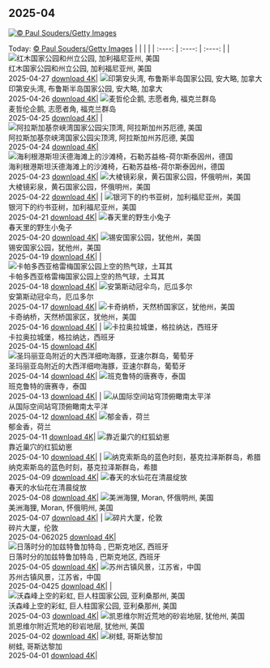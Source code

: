 ## 2025-04
[![© Paul Souders/Getty Images](https://cn.bing.com/th?id=OHR.OrangeImpala_ZH-CN3417660107_1920x1200.jpg&w=1000)](https://cn.bing.com/th?id=OHR.OrangeImpala_ZH-CN3417660107_1920x1200.jpg&pid=hp&w=3840&h=2160&rs=1&c=4)

Today: [© Paul Souders/Getty Images](https://cn.bing.com/th?id=OHR.OrangeImpala_ZH-CN3417660107_1920x1200.jpg&pid=hp&w=3840&h=2160&rs=1&c=4)
  |      |      |      |
| :----: | :----: | :----: |
| ![红木国家公园和州立公园, 加利福尼亚州, 美国](https://cn.bing.com/th?id=OHR.RedwoodGrove_ZH-CN3339576686_1920x1200.jpg&pid=hp&w=384&h=216&rs=1&c=4) <br/> 红木国家公园和州立公园, 加利福尼亚州, 美国 <br/> 2025-04-27  [download 4K](https://cn.bing.com/th?id=OHR.RedwoodGrove_ZH-CN3339576686_1920x1200.jpg&pid=hp&w=3840&h=2160&rs=1&c=4)| ![印第安头湾, 布鲁斯半岛国家公园, 安大略, 加拿大](https://cn.bing.com/th?id=OHR.BrucePeninsula_ZH-CN3258296517_1920x1200.jpg&pid=hp&w=384&h=216&rs=1&c=4) <br/> 印第安头湾, 布鲁斯半岛国家公园, 安大略, 加拿大 <br/> 2025-04-26  [download 4K](https://cn.bing.com/th?id=OHR.BrucePeninsula_ZH-CN3258296517_1920x1200.jpg&pid=hp&w=3840&h=2160&rs=1&c=4)| ![麦哲伦企鹅, 志愿者角, 福克兰群岛](https://cn.bing.com/th?id=OHR.MagellanicPenguin_ZH-CN3177950090_1920x1200.jpg&pid=hp&w=384&h=216&rs=1&c=4) <br/> 麦哲伦企鹅, 志愿者角, 福克兰群岛 <br/> 2025-04-25  [download 4K](https://cn.bing.com/th?id=OHR.MagellanicPenguin_ZH-CN3177950090_1920x1200.jpg&pid=hp&w=3840&h=2160&rs=1&c=4)|
| ![阿拉斯加基奈峡湾国家公园尖顶湾, 阿拉斯加州苏厄德, 美国](https://cn.bing.com/th?id=OHR.KenaiSpires_ZH-CN3045699778_1920x1200.jpg&pid=hp&w=384&h=216&rs=1&c=4) <br/> 阿拉斯加基奈峡湾国家公园尖顶湾, 阿拉斯加州苏厄德, 美国 <br/> 2025-04-24  [download 4K](https://cn.bing.com/th?id=OHR.KenaiSpires_ZH-CN3045699778_1920x1200.jpg&pid=hp&w=3840&h=2160&rs=1&c=4)| ![海利根港斯坦沃德海滩上的沙滩椅，石勒苏益格-荷尔斯泰因州，德国](https://cn.bing.com/th?id=OHR.BeachChairsSteinwarder_ZH-CN2947390092_1920x1200.jpg&pid=hp&w=384&h=216&rs=1&c=4) <br/> 海利根港斯坦沃德海滩上的沙滩椅，石勒苏益格-荷尔斯泰因州，德国 <br/> 2025-04-23  [download 4K](https://cn.bing.com/th?id=OHR.BeachChairsSteinwarder_ZH-CN2947390092_1920x1200.jpg&pid=hp&w=3840&h=2160&rs=1&c=4)| ![大棱镜彩泉，黄石国家公园，怀俄明州，美国](https://cn.bing.com/th?id=OHR.YellowstoneSpring_ZH-CN2643482467_1920x1200.jpg&pid=hp&w=384&h=216&rs=1&c=4) <br/> 大棱镜彩泉，黄石国家公园，怀俄明州，美国 <br/> 2025-04-22  [download 4K](https://cn.bing.com/th?id=OHR.YellowstoneSpring_ZH-CN2643482467_1920x1200.jpg&pid=hp&w=3840&h=2160&rs=1&c=4)|
| ![银河下的约书亚树，加利福尼亚州，美国](https://cn.bing.com/th?id=OHR.JoshuaStars_ZH-CN1375098210_1920x1200.jpg&pid=hp&w=384&h=216&rs=1&c=4) <br/> 银河下的约书亚树，加利福尼亚州，美国 <br/> 2025-04-21  [download 4K](https://cn.bing.com/th?id=OHR.JoshuaStars_ZH-CN1375098210_1920x1200.jpg&pid=hp&w=3840&h=2160&rs=1&c=4)| ![春天里的野生小兔子](https://cn.bing.com/th?id=OHR.BunnyLove_ZH-CN1145897965_1920x1200.jpg&pid=hp&w=384&h=216&rs=1&c=4) <br/> 春天里的野生小兔子 <br/> 2025-04-20  [download 4K](https://cn.bing.com/th?id=OHR.BunnyLove_ZH-CN1145897965_1920x1200.jpg&pid=hp&w=3840&h=2160&rs=1&c=4)| ![锡安国家公园，犹他州，美国](https://cn.bing.com/th?id=OHR.ZionValley_ZH-CN0611524754_1920x1200.jpg&pid=hp&w=384&h=216&rs=1&c=4) <br/> 锡安国家公园，犹他州，美国 <br/> 2025-04-19  [download 4K](https://cn.bing.com/th?id=OHR.ZionValley_ZH-CN0611524754_1920x1200.jpg&pid=hp&w=3840&h=2160&rs=1&c=4)|
| ![卡帕多西亚格雷梅国家公园上空的热气球，土耳其](https://cn.bing.com/th?id=OHR.GoremeTurkey_ZH-CN0255739302_1920x1200.jpg&pid=hp&w=384&h=216&rs=1&c=4) <br/> 卡帕多西亚格雷梅国家公园上空的热气球，土耳其 <br/> 2025-04-18  [download 4K](https://cn.bing.com/th?id=OHR.GoremeTurkey_ZH-CN0255739302_1920x1200.jpg&pid=hp&w=3840&h=2160&rs=1&c=4)| ![安第斯动冠伞鸟，厄瓜多尔](https://cn.bing.com/th?id=OHR.EcuadorBird_ZH-CN3676173654_1920x1200.jpg&pid=hp&w=384&h=216&rs=1&c=4) <br/> 安第斯动冠伞鸟，厄瓜多尔 <br/> 2025-04-17  [download 4K](https://cn.bing.com/th?id=OHR.EcuadorBird_ZH-CN3676173654_1920x1200.jpg&pid=hp&w=3840&h=2160&rs=1&c=4)| ![卡奇纳桥，天然桥国家区，犹他州，美国](https://cn.bing.com/th?id=OHR.KachinaBridge_ZH-CN3333793502_1920x1200.jpg&pid=hp&w=384&h=216&rs=1&c=4) <br/> 卡奇纳桥，天然桥国家区，犹他州，美国 <br/> 2025-04-16  [download 4K](https://cn.bing.com/th?id=OHR.KachinaBridge_ZH-CN3333793502_1920x1200.jpg&pid=hp&w=3840&h=2160&rs=1&c=4)|
| ![卡拉奥拉城堡，格拉纳达，西班牙](https://cn.bing.com/th?id=OHR.CerezoEnFlor_ZH-CN2951543796_1920x1200.jpg&pid=hp&w=384&h=216&rs=1&c=4) <br/> 卡拉奥拉城堡，格拉纳达，西班牙 <br/> 2025-04-15  [download 4K](https://cn.bing.com/th?id=OHR.CerezoEnFlor_ZH-CN2951543796_1920x1200.jpg&pid=hp&w=3840&h=2160&rs=1&c=4)| ![圣玛丽亚岛附近的大西洋细吻海豚，亚速尔群岛，葡萄牙](https://cn.bing.com/th?id=OHR.SpottedDolphins_ZH-CN1257100316_1920x1200.jpg&pid=hp&w=384&h=216&rs=1&c=4) <br/> 圣玛丽亚岛附近的大西洋细吻海豚，亚速尔群岛，葡萄牙 <br/> 2025-04-14  [download 4K](https://cn.bing.com/th?id=OHR.SpottedDolphins_ZH-CN1257100316_1920x1200.jpg&pid=hp&w=3840&h=2160&rs=1&c=4)| ![班克鲁特的唐赛寺，泰国](https://cn.bing.com/th?id=OHR.ThailandPagodas_ZH-CN1143878296_1920x1200.jpg&pid=hp&w=384&h=216&rs=1&c=4) <br/> 班克鲁特的唐赛寺，泰国 <br/> 2025-04-13  [download 4K](https://cn.bing.com/th?id=OHR.ThailandPagodas_ZH-CN1143878296_1920x1200.jpg&pid=hp&w=3840&h=2160&rs=1&c=4)|
| ![从国际空间站穹顶俯瞰南太平洋](https://cn.bing.com/th?id=OHR.SpaceFlight_ZH-CN0927394503_1920x1200.jpg&pid=hp&w=384&h=216&rs=1&c=4) <br/> 从国际空间站穹顶俯瞰南太平洋 <br/> 2025-04-12  [download 4K](https://cn.bing.com/th?id=OHR.SpaceFlight_ZH-CN0927394503_1920x1200.jpg&pid=hp&w=3840&h=2160&rs=1&c=4)| ![郁金香，荷兰](https://cn.bing.com/th?id=OHR.TulipsWindmill_ZH-CN0665142956_1920x1200.jpg&pid=hp&w=384&h=216&rs=1&c=4) <br/> 郁金香，荷兰 <br/> 2025-04-11  [download 4K](https://cn.bing.com/th?id=OHR.TulipsWindmill_ZH-CN0665142956_1920x1200.jpg&pid=hp&w=3840&h=2160&rs=1&c=4)| ![靠近巢穴的红狐幼崽](https://cn.bing.com/th?id=OHR.LittleFoxes_ZH-CN8622806156_1920x1200.jpg&pid=hp&w=384&h=216&rs=1&c=4) <br/> 靠近巢穴的红狐幼崽 <br/> 2025-04-10  [download 4K](https://cn.bing.com/th?id=OHR.LittleFoxes_ZH-CN8622806156_1920x1200.jpg&pid=hp&w=3840&h=2160&rs=1&c=4)|
| ![纳克索斯岛的蓝色时刻，基克拉泽斯群岛，希腊](https://cn.bing.com/th?id=OHR.BlueNaxos_ZH-CN7863097040_1920x1200.jpg&pid=hp&w=384&h=216&rs=1&c=4) <br/> 纳克索斯岛的蓝色时刻，基克拉泽斯群岛，希腊 <br/> 2025-04-09  [download 4K](https://cn.bing.com/th?id=OHR.BlueNaxos_ZH-CN7863097040_1920x1200.jpg&pid=hp&w=3840&h=2160&rs=1&c=4)| ![春天的水仙花在清晨绽放](https://cn.bing.com/th?id=OHR.SpringDaffodils_ZH-CN6737270212_1920x1200.jpg&pid=hp&w=384&h=216&rs=1&c=4) <br/> 春天的水仙花在清晨绽放 <br/> 2025-04-08  [download 4K](https://cn.bing.com/th?id=OHR.SpringDaffodils_ZH-CN6737270212_1920x1200.jpg&pid=hp&w=3840&h=2160&rs=1&c=4)| ![美洲海狸, Moran, 怀俄明州, 美国](https://cn.bing.com/th?id=OHR.BeaverDay_ZH-CN2889563041_1920x1200.jpg&pid=hp&w=384&h=216&rs=1&c=4) <br/> 美洲海狸, Moran, 怀俄明州, 美国 <br/> 2025-04-07  [download 4K](https://cn.bing.com/th?id=OHR.BeaverDay_ZH-CN2889563041_1920x1200.jpg&pid=hp&w=3840&h=2160&rs=1&c=4)|
| ![碎片大厦，伦敦](https://cn.bing.com/th?id=OHR.ShardLondon2025_ZH-CN0722863055_1920x1200.jpg&pid=hp&w=384&h=216&rs=1&c=4) <br/> 碎片大厦，伦敦 <br/> 2025-04-062025  [download 4K](https://cn.bing.com/th?id=OHR.ShardLondon2025_ZH-CN0722863055_1920x1200.jpg&pid=hp&w=3840&h=2160&rs=1&c=4)| ![日落时分的加兹特鲁加特岛 , 巴斯克地区, 西班牙](https://cn.bing.com/th?id=OHR.GaztelugatxeSunset_ZH-CN0553703567_1920x1200.jpg&pid=hp&w=384&h=216&rs=1&c=4) <br/> 日落时分的加兹特鲁加特岛 , 巴斯克地区, 西班牙 <br/> 2025-04-05  [download 4K](https://cn.bing.com/th?id=OHR.GaztelugatxeSunset_ZH-CN0553703567_1920x1200.jpg&pid=hp&w=3840&h=2160&rs=1&c=4)| ![苏州古镇风景，江苏省，中国](https://cn.bing.com/th?id=OHR.QingMingY25_ZH-CN9818431198_1920x1200.jpg&pid=hp&w=384&h=216&rs=1&c=4) <br/> 苏州古镇风景，江苏省，中国 <br/> 2025-04-0425  [download 4K](https://cn.bing.com/th?id=OHR.QingMingY25_ZH-CN9818431198_1920x1200.jpg&pid=hp&w=3840&h=2160&rs=1&c=4)|
| ![沃森峰上空的彩虹, 巨人柱国家公园, 亚利桑那州, 美国](https://cn.bing.com/th?id=OHR.SaguaroRainbow_ZH-CN0139056375_1920x1200.jpg&pid=hp&w=384&h=216&rs=1&c=4) <br/> 沃森峰上空的彩虹, 巨人柱国家公园, 亚利桑那州, 美国 <br/> 2025-04-03  [download 4K](https://cn.bing.com/th?id=OHR.SaguaroRainbow_ZH-CN0139056375_1920x1200.jpg&pid=hp&w=3840&h=2160&rs=1&c=4)| ![凯恩维尔附近荒地的砂岩地层, 犹他州, 美国](https://cn.bing.com/th?id=OHR.UtahBadlands_ZH-CN9174002963_1920x1200.jpg&pid=hp&w=384&h=216&rs=1&c=4) <br/> 凯恩维尔附近荒地的砂岩地层, 犹他州, 美国 <br/> 2025-04-02  [download 4K](https://cn.bing.com/th?id=OHR.UtahBadlands_ZH-CN9174002963_1920x1200.jpg&pid=hp&w=3840&h=2160&rs=1&c=4)| ![树蛙, 哥斯达黎加](https://cn.bing.com/th?id=OHR.TicanFrog_ZH-CN8949758487_1920x1200.jpg&pid=hp&w=384&h=216&rs=1&c=4) <br/> 树蛙, 哥斯达黎加 <br/> 2025-04-01  [download 4K](https://cn.bing.com/th?id=OHR.TicanFrog_ZH-CN8949758487_1920x1200.jpg&pid=hp&w=3840&h=2160&rs=1&c=4)|
